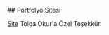 ##   Portfolyo Sitesi

<a href="https://ismailsariteke.site/">Site</a>
 
Tolga Okur'a Özel Teşekkür.
 
